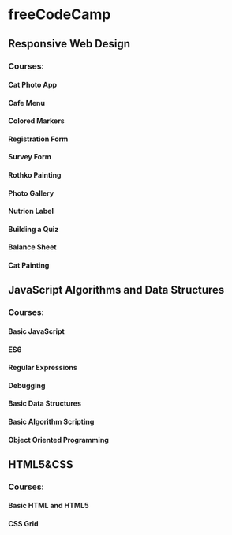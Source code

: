 # freeCodeCamp


## Responsive Web Design

### Courses:

#### Cat Photo App
#### Cafe Menu
#### Colored Markers
#### Registration Form
#### Survey Form
#### Rothko Painting
#### Photo Gallery
#### Nutrion Label
#### Building a Quiz
#### Balance Sheet
#### Cat Painting

## JavaScript Algorithms and Data Structures

### Courses:

#### Basic JavaScript
#### ES6
#### Regular Expressions
#### Debugging
#### Basic Data Structures
#### Basic Algorithm Scripting
#### Object Oriented Programming


## HTML5&CSS

### Courses:

#### Basic HTML and HTML5
#### CSS Grid





















